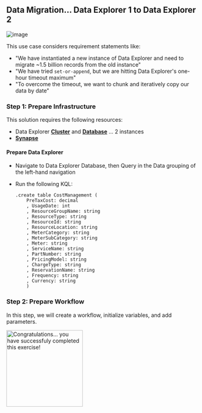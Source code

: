 ## Data Migration... Data Explorer 1 to Data Explorer 2

![image](https://user-images.githubusercontent.com/44923999/195881302-076c87c3-3bd0-4495-ac0a-f111730bf670.png)

This use case considers requirement statements like:
* "We have instantiated a new instance of Data Explorer and need to migrate ~1.5 billion records from the old instance"
* "We have tried `set-or-append`, but we are hitting Data Explorer's one-hour timeout maximum"
* "To overcome the timeout, we want to chunk and iteratively copy our data by date"

### Step 1: Prepare Infrastructure
This solution requires the following resources:

* Data Explorer [**Cluster**](Infrastructure_DataExplorer_Cluster.md) and [**Database**](Infrastructure_DataExplorer_Database.md) ... 2 instances
* [**Synapse**](Infrastructure_Synapse.md)

#### Prepare Data Explorer

* Navigate to Data Explorer Database, then Query in the Data grouping of the left-hand navigation
* Run the following KQL:

  ```
  .create table CostManagement (
      PreTaxCost: decimal
      , UsageDate: int
      , ResourceGroupName: string
      , ResourceType: string
      , ResourceId: string
      , ResourceLocation: string
      , MeterCategory: string
      , MeterSubCategory: string
      , Meter: string
      , ServiceName: string
      , PartNumber: string
      , PricingModel: string
      , ChargeType: string
      , ReservationName: string
      , Frequency: string
      , Currency: string
      )
  ```

### Step 2: Prepare Workflow
In this step, we will create a workflow, initialize variables, and add parameters.


  <img src="https://user-images.githubusercontent.com/44923999/187472753-de7b0a75-cea5-4ae0-af73-4117b65fa92d.png" width="200" title="Congratulations... you have successfuly completed this exercise!" />
